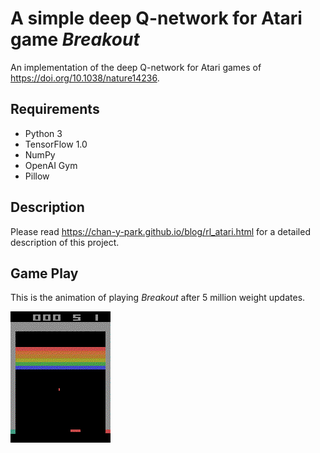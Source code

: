 # A simple deep Q-network for Atari game *Breakout*
An implementation of the deep Q-network for Atari games of https://doi.org/10.1038/nature14236.

## Requirements
* Python 3
* TensorFlow 1.0
* NumPy
* OpenAI Gym
* Pillow

## Description
Please read https://chan-y-park.github.io/blog/rl_atari.html for a detailed description of this project.

## Game Play
This is the animation of playing *Breakout* after 5 million weight updates.

![game play](play.gif)
